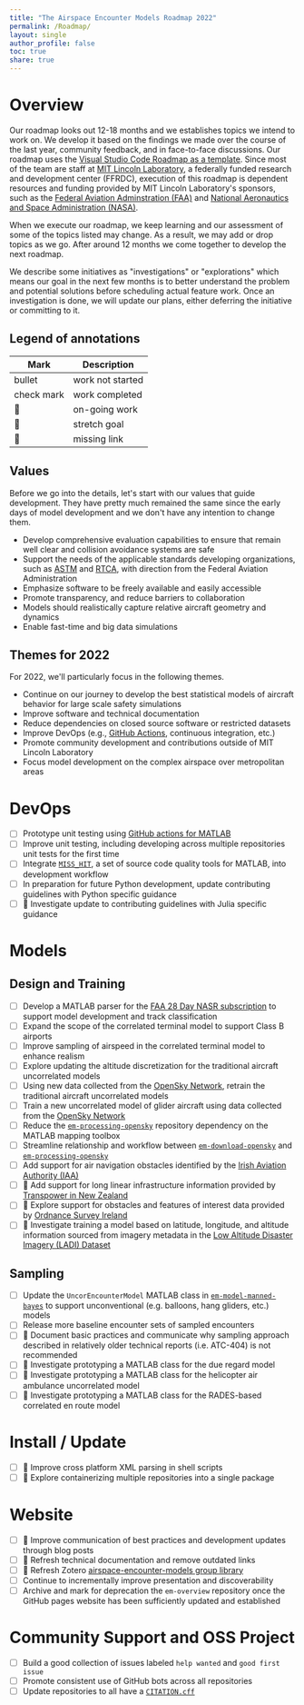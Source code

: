 ```yaml
---
title: "The Airspace Encounter Models Roadmap 2022"
permalink: /Roadmap/
layout: single
author_profile: false
toc: true
share: true
---
```


# Overview

Our roadmap looks out 12-18 months and we establishes topics we intend to work on. We develop it based on the findings we made over the course of the last year, community feedback, and in face-to-face discussions. Our roadmap uses the [Visual Studio Code Roadmap as a template](https://github.com/microsoft/vscode/wiki/Roadmap). Since most of the team are staff at [MIT Lincoln Laboratory](https://www.ll.mit.edu/), a federally funded research and development center (FFRDC), execution of this roadmap is dependent resources and funding provided by MIT Lincoln Laboratory's sponsors, such as the [Federal Aviation Adminstration (FAA)](https://www.faa.gov/) and [National Aeronautics and Space Administration (NASA)](https://www.nasa.gov/).

When we execute our roadmap, we keep learning and our assessment of some of the topics listed may change. As a result, we may add or drop topics as we go. After around 12 months we come together to develop the next roadmap.

We describe some initiatives as "investigations" or "explorations" which means our goal in the next few months is to better understand the problem and potential solutions before scheduling actual feature work. Once an investigation is done, we will update our plans, either deferring the initiative or committing to it.

## Legend of annotations

Mark | Description
------------ | -------------
bullet | work not started
check mark | work completed
:runner: | on-going work
:muscle: | stretch goal
:red_circle: | missing link

## Values

Before we go into the details, let's start with our values that guide development. They have pretty much remained the same since the early days of model development and we don't have any intention to change them.

- Develop comprehensive evaluation capabilities to ensure that remain well clear and collision avoidance systems are safe
- Support the needs of the applicable standards developing organizations, such as [ASTM](https://www.astm.org/) and [RTCA](https://www.rtca.org/), with direction from the Federal Aviation Administration
- Emphasize software to be freely available and easily accessible
- Promote transparency, and reduce barriers to collaboration
- Models should realistically capture relative aircraft geometry and dynamics
- Enable fast-time and big data simulations

## Themes for 2022

For 2022, we'll particularly focus in the following themes.

- Continue on our journey to develop the best statistical models of aircraft behavior for large scale safety simulations
- Improve software and technical documentation
- Reduce dependencies on closed source software or restricted datasets
- Improve DevOps (e.g., [GitHub Actions](https://github.com/features/actions), continuous integration, etc.)
- Promote community development and contributions outside of MIT Lincoln Laboratory
- Focus model development on the complex airspace over metropolitan areas

# DevOps

- [ ] Prototype unit testing using [GitHub actions for MATLAB](https://github.com/matlab-actions)
- [ ] Improve unit testing, including developing across multiple repositories unit tests for the first time
- [ ] Integrate [`MISS_HIT`](https://misshit.org/), a set of source code quality tools for MATLAB, into development workflow
- [ ] In preparation for future Python development, update contributing guidelines with Python specific guidance
- [ ] :muscle: Investigate update to contributing guidelines with Julia specific guidance

# Models

## Design and Training

- [ ] Develop a MATLAB parser for the [FAA 28 Day NASR subscription](https://www.faa.gov/air_traffic/flight_info/aeronav/Aero_Data/NASR_Subscription/) to support model development and track classification
- [ ] Expand the scope of the correlated terminal model to support Class B airports
- [ ] Improve sampling of airspeed in the correlated terminal model to enhance realism
- [ ] Explore updating the altitude discretization for the traditional aircraft uncorrelated models
- [ ] Using new data collected from the [OpenSky Network](https://opensky-network.org/), retrain the traditional aircraft uncorrelated models
- [ ] Train a new uncorrelated model of glider aircraft using data collected from the [OpenSky Network](https://opensky-network.org/)
- [ ] Reduce the [`em-processing-opensky`](https://github.com/Airspace-Encounter-Models/em-processing-opensky) repository dependency on the MATLAB mapping toolbox
- [ ] Streamline relationship and workflow between [`em-download-opensky`](https://github.com/Airspace-Encounter-Models/em-download-opensky) and [`em-processing-opensky`](https://github.com/Airspace-Encounter-Models/em-processing-opensky)
- [ ] Add support for air navigation obstacles identified by the [Irish Aviation Authority (IAA)](https://www.iaa.ie/commercial-aviation/airspace/air-navigation-obstacles)
- [ ] :muscle: Add support for long linear infrastructure information provided by [Transpower in New Zealand](https://data-transpower.opendata.arcgis.com/)
- [ ] :muscle: Explore support for obstacles and features of interest data provided by [Ordnance Survey Ireland](https://data-osi.opendata.arcgis.com/)
- [ ] :muscle: Investigate training a model based on latitude, longitude, and altitude information sourced from imagery metadata in the [Low Altitude Disaster Imagery (LADI) Dataset](https://github.com/ladi-dataset)

## Sampling

- [ ] Update the `UncorEncounterModel` MATLAB class in [`em-model-manned-bayes`](https://github.com/airspace-Encounter-Models/em-model-manned-bayes) to support unconventional (e.g. balloons, hang gliders, etc.) models
- [ ] Release more baseline encounter sets of sampled encounters
- [ ] :runner: Document basic practices and communicate why sampling approach described in relatively older technical reports (i.e. ATC-404) is not recommended
- [ ] :muscle: Investigate prototyping a MATLAB class for the due regard model
- [ ] :muscle: Investigate prototyping a MATLAB class for the helicopter air ambulance uncorrelated model
- [ ] :muscle: Investigate prototyping a MATLAB class for the RADES-based correlated en route model

# Install / Update

- [ ] :muscle: Improve cross platform XML parsing in shell scripts
- [ ] :muscle: Explore containerizing multiple repositories into a single package

# Website

- [ ] :runner: Improve communication of best practices and development updates through blog posts
- [ ] :runner: Refresh technical documentation and remove outdated links
- [ ] :runner: Refresh Zotero [airspace-encounter-models group library](https://www.zotero.org/groups/2359172/airspace-encounter-models/library)
- [ ] Continue to incrementally improve presentation and discoverability
- [ ] Archive and mark for deprecation the `em-overview` repository once the GitHub pages website has been sufficiently updated and established

# Community Support and OSS Project

- [ ] Build a good collection of issues labeled `help wanted` and `good first issue`
- [ ] Promote consistent use of GitHub bots across all repositories
- [ ] Update repositories to all have a [`CITATION.cff`](https://docs.github.com/en/repositories/managing-your-repositorys-settings-and-features/customizing-your-repository/about-citation-files)
